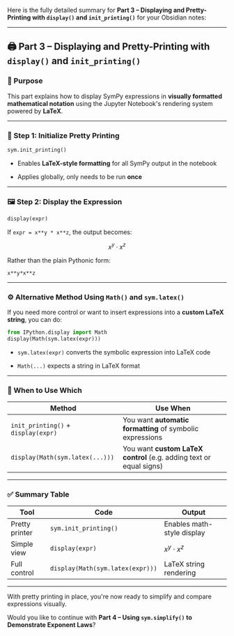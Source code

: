 Here is the fully detailed summary for **Part 3 – Displaying and Pretty-Printing with `display()` and `init_printing()`** for your Obsidian notes:

---

## 🖨️ Part 3 – Displaying and Pretty-Printing with `display()` and `init_printing()`

### 📌 Purpose

This part explains how to display SymPy expressions in **visually formatted mathematical notation** using the Jupyter Notebook's rendering system powered by **LaTeX**.

---

### 🧾 Step 1: Initialize Pretty Printing

```python
sym.init_printing()
```

- Enables **LaTeX-style formatting** for all SymPy output in the notebook
    
- Applies globally, only needs to be run **once**
    

---

### 🖼 Step 2: Display the Expression

```python
display(expr)
```

If `expr = x**y * x**z`, the output becomes:

$$ x^y \cdot x^z $$

Rather than the plain Pythonic form:

```
x**y*x**z
```

---

### ⚙️ Alternative Method Using `Math()` and `sym.latex()`

If you need more control or want to insert expressions into a **custom LaTeX string**, you can do:

```python
from IPython.display import Math
display(Math(sym.latex(expr)))
```

- `sym.latex(expr)` converts the symbolic expression into LaTeX code
    
- `Math(...)` expects a string in LaTeX format
    

---

### 💬 When to Use Which

|Method|Use When|
|---|---|
|`init_printing()` + `display(expr)`|You want **automatic formatting** of symbolic expressions|
|`display(Math(sym.latex(...)))`|You want **custom LaTeX control** (e.g. adding text or equal signs)|

---

### ✅ Summary Table

|Tool|Code|Output|
|---|---|---|
|Pretty printer|`sym.init_printing()`|Enables math-style display|
|Simple view|`display(expr)`|$x^y \cdot x^z$|
|Full control|`display(Math(sym.latex(expr)))`|LaTeX string rendering|

---

With pretty printing in place, you're now ready to simplify and compare expressions visually.

Would you like to continue with **Part 4 – Using `sym.simplify()` to Demonstrate Exponent Laws**?